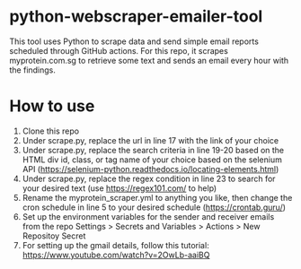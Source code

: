 # python-webscraper-emailer-tool
This tool uses Python to scrape data and send simple email reports scheduled through GitHub actions.
For this repo, it scrapes myprotein.com.sg to retrieve some text and sends an email every hour with the findings.

# How to use
1. Clone this repo
2. Under scrape.py, replace the url in line 17 with the link of your choice
3. Under scrape.py, replace the search criteria in line 19-20 based on the HTML div id, class, or tag name of your choice based on the selenium API (https://selenium-python.readthedocs.io/locating-elements.html)
4. Under scrape.py, replace the regex condition in line 23 to search for your desired text (use https://regex101.com/ to help)
5. Rename the myprotein_scraper.yml to anything you like, then change the cron schedule in line 5 to your desired schedule (https://crontab.guru/)
6. Set up the environment variables for the sender and receiver emails from the repo Settings > Secrets and Variables > Actions > New Repositoy Secret
7. For setting up the gmail details, follow this tutorial: https://www.youtube.com/watch?v=2OwLb-aaiBQ
